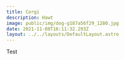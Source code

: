 ```yaml
---
title: Corgi
description: Hawt
image: public/img/dog-g187a56f29_1280.jpg
date: 2021-11-08T16:11:32.293Z
layout: ../../layouts/DefaultLayout.astro
---
```


Test

